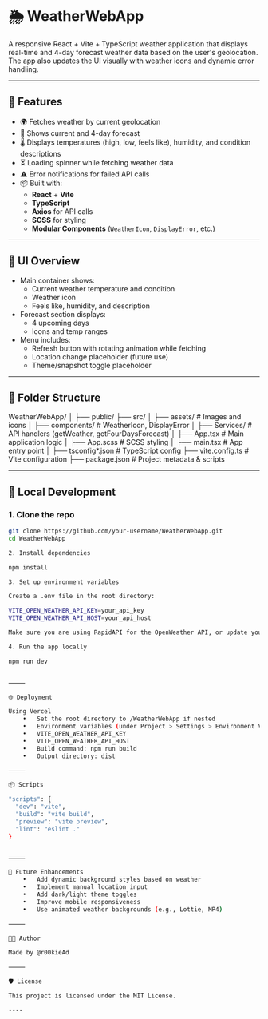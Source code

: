 # 🌦️ WeatherWebApp

A responsive React + Vite + TypeScript weather application that displays real-time and 4-day forecast weather data based on the user's geolocation. The app also updates the UI visually with weather icons and dynamic error handling.

---

## 🚀 Features

- 🌍 Fetches weather by current geolocation
- 📅 Shows current and 4-day forecast
- 🌡️ Displays temperatures (high, low, feels like), humidity, and condition descriptions
- ⏳ Loading spinner while fetching weather data
- ⚠️ Error notifications for failed API calls
- 📦 Built with:
  - **React** + **Vite**
  - **TypeScript**
  - **Axios** for API calls
  - **SCSS** for styling
  - **Modular Components** (`WeatherIcon`, `DisplayError`, etc.)

---

## 📸 UI Overview

- Main container shows:
  - Current weather temperature and condition
  - Weather icon
  - Feels like, humidity, and description
- Forecast section displays:
  - 4 upcoming days
  - Icons and temp ranges
- Menu includes:
  - Refresh button with rotating animation while fetching
  - Location change placeholder (future use)
  - Theme/snapshot toggle placeholder

---

## 📁 Folder Structure

WeatherWebApp/
│
├── public/
├── src/
│   ├── assets/                 # Images and icons
│   ├── components/             # WeatherIcon, DisplayError
│   ├── Services/               # API handlers (getWeather, getFourDaysForecast)
│   ├── App.tsx                 # Main application logic
│   ├── App.scss                # SCSS styling
│   ├── main.tsx                # App entry point
│
├── tsconfig*.json              # TypeScript config
├── vite.config.ts              # Vite configuration
├── package.json                # Project metadata & scripts

---

## 🧪 Local Development

### 1. Clone the repo
```bash
git clone https://github.com/your-username/WeatherWebApp.git
cd WeatherWebApp

2. Install dependencies

npm install

3. Set up environment variables

Create a .env file in the root directory:

VITE_OPEN_WEATHER_API_KEY=your_api_key
VITE_OPEN_WEATHER_API_HOST=your_api_host

Make sure you are using RapidAPI for the OpenWeather API, or update your headers accordingly.

4. Run the app locally

npm run dev


⸻

🌐 Deployment

Using Vercel
	•	Set the root directory to /WeatherWebApp if nested
	•	Environment variables (under Project > Settings > Environment Variables):
	•	VITE_OPEN_WEATHER_API_KEY
	•	VITE_OPEN_WEATHER_API_HOST
	•	Build command: npm run build
	•	Output directory: dist

⸻

📦 Scripts

"scripts": {
  "dev": "vite",
  "build": "vite build",
  "preview": "vite preview",
  "lint": "eslint ."
}


⸻

📌 Future Enhancements
	•	Add dynamic background styles based on weather
	•	Implement manual location input
	•	Add dark/light theme toggles
	•	Improve mobile responsiveness
	•	Use animated weather backgrounds (e.g., Lottie, MP4)

⸻

👨‍💻 Author

Made by @r00kieAd

⸻

🛡️ License

This project is licensed under the MIT License.

----